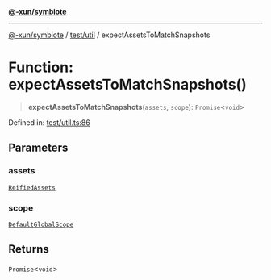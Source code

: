[**@-xun/symbiote**](../../../README.md)

***

[@-xun/symbiote](../../../README.md) / [test/util](../README.md) / expectAssetsToMatchSnapshots

# Function: expectAssetsToMatchSnapshots()

> **expectAssetsToMatchSnapshots**(`assets`, `scope`): `Promise`\<`void`\>

Defined in: [test/util.ts:86](https://github.com/Xunnamius/symbiote/blob/feca973a0a29b4194f5e9720a5df04c799f6fa94/test/util.ts#L86)

## Parameters

### assets

[`ReifiedAssets`](../../../src/assets/type-aliases/ReifiedAssets.md)

### scope

[`DefaultGlobalScope`](../../../src/configure/enumerations/DefaultGlobalScope.md)

## Returns

`Promise`\<`void`\>
